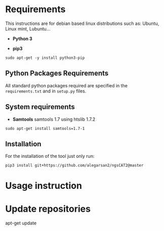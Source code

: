 # Requirements
This instructions are for debian based linux distributions such as: Ubuntu, Linux mint, Lubuntu...  



* **Python 3**

* **pip3**
```
sudo apt-get -y install python3-pip

```

## Python Packages Requirements

All standard python packages required are specified in
the `requirements.txt` and in `setup.py` files.

## System requirements

- **Samtools**
samtools 1.7 using htslib 1.7.2
```
sudo apt-get install samtools=1.7-1

```
## 

## Installation
For the installation of the tool just only run:

```
pip3 install git+https://github.com/alegarsan2/ngsCAT2@master
```
# Usage instruction

# Update repositories
apt-get update



